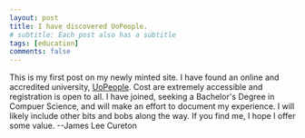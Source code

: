 ```yaml
---
layout: post
title: I have discovered UoPeople.
# subtitle: Each post also has a subtitle
tags: [education]
comments: false
---
```


This is my first post on my newly minted site.  I have found an online and accredited university, [UoPeople](https://uopeople.edu/).  Cost are extremely accessible and registration is open to all.  I have joined, seeking a Bachelor's Degree in Compuer Science, and will make an effort to document my experience.  I will likely include other bits and bobs along the way.  If you find me, I hope I offer some value.  --James Lee Cureton
